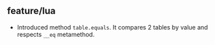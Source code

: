 ## feature/lua

* Introduced method `table.equals`. It compares 2 tables by value and respects
  `__eq` metamethod.
